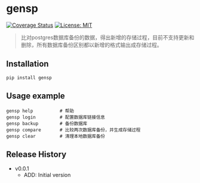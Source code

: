 # gensp

[![Coverage Status](https://coveralls.io/repos/github/yourusername/yourproject/badge.svg?branch=master)](https://github.com/zerobyte1o1/gensp?branch=main)
[![License: MIT](https://img.shields.io/badge/License-MIT-yellow.svg)](https://opensource.org/licenses/MIT)

> 比对postgres数据库备份的数据，得出新增的存储过程，目前不支持更新和删除，所有数据库备份区别都以新增的格式输出成存储过程。

## Installation

```
pip install gensp
```

## Usage example

```
gensp help          # 帮助
gensp login         # 配置数据库链接信息
gensp backup        # 备份数据库
gensp compare       # 比较两次数据库备份，并生成存储过程
gensp clear         # 清理本地数据库备份
```


## Release History

* v0.0.1
    * ADD: Initial version

#
